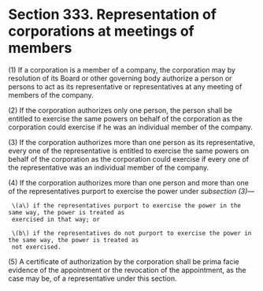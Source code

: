 # Section 333. Representation of corporations at meetings of members

\(1\) If a corporation is a member of a company, the corporation may by resolution of its Board or other governing body authorize a person or persons to act as its representative or representatives at any meeting of members of the company.

\(2\) If the corporation authorizes only one person, the person shall be entitled to exercise the same powers on behalf of the corporation as the corporation could exercise if he was an individual member of the company.

\(3\) If the corporation authorizes more than one person as its representative, every one of the representative is entitled to exercise the same powers on behalf of the corporation as the corporation could exercise if every one of the representative was an individual member of the company.

\(4\) If the corporation authorizes more than one person and more than one of the representatives purport to exercise the power under _subsection \(3\)_—

     \(a\) if the representatives purport to exercise the power in the same way, the power is treated as  
     exercised in that way; or

     \(b\) if the representatives do not purport to exercise the power in the same way, the power is treated as  
     not exercised.

\(5\) A certificate of authorization by the corporation shall be prima facie evidence of the appointment or the revocation of the appointment, as the case may be, of a representative under this section.

